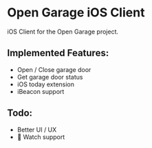 Open Garage iOS Client
======================

iOS Client for the Open Garage project.

## Implemented Features:
- Open / Close garage door
- Get garage door status
- iOS today extension
- iBeacon support

## Todo:
- Better UI / UX
-  Watch support 
